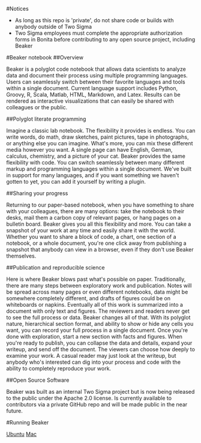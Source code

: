 <!--
    Copyright 2014 TWO SIGMA INVESTMENTS, LLC

    Licensed under the Apache License, Version 2.0 (the "License");
    you may not use this file except in compliance with the License.
    You may obtain a copy of the License at

           http://www.apache.org/licenses/LICENSE-2.0

    Unless required by applicable law or agreed to in writing, software
    distributed under the License is distributed on an "AS IS" BASIS,
    WITHOUT WARRANTIES OR CONDITIONS OF ANY KIND, either express or implied.
    See the License for the specific language governing permissions and
    limitations under the License.
-->
 
#Notices

* As long as this repo is 'private', do not share code or builds with anybody outside of Two Sigma
* Two Sigma employees must complete the appropriate authorization forms in Bonita before contributing to any open source project, including Beaker

#Beaker notebook
##Overview

Beaker is a polyglot code notebook that allows data scientists to analyze data and document their process using multiple programming languages. Users can seamlessly switch between their favorite languages and tools within a single document. Current language support includes Python, Groovy, R, Scala, Matlab, HTML, Markdown, and Latex. Results can be rendered as interactive visualizations that can easily be shared with colleagues or the public.

##Polyglot literate programming

Imagine a classic lab notebook. The flexibility it provides is endless. You can write words, do math, draw sketches, paint pictures, tape in photographs, or anything else you can imagine. What's more, you can mix these different media however you want. A single page can have English, German, calculus, chemistry, and a picture of your cat.
Beaker provides the same flexibility with code. You can switch seamlessly between many different markup and programming languages within a single document. We've built in support for many languages, and if you want something we haven't gotten to yet, you can add it yourself by writing a plugin.

##Sharing your progress

Returning to our paper-based notebook, when you have something to share with your colleagues, there are many options: take the notebook to their desks, mail them a carbon copy of relevant pages, or hang pages on a bulletin board.
Beaker gives you all this flexibility and more. You can take a snapshot of your work at any time and easily share it with the world. Whether you want to share a block of code, a chart, one section of a notebook, or a whole document, you're one click away from publishing a snapshot that anybody can view in a browser, even if they don't use Beaker themselves.

##Publication and reproducible science

Here is where Beaker blows past what's possible on paper. Traditionally, there are many steps between exploratory work and publication. Notes will be spread across many pages or even different notebooks, data might be somewhere completely different, and drafts of figures could be on whiteboards or napkins. Eventually all of this work is summarized into a document with only text and figures. The reviewers and readers never get to see the full process or data.
Beaker changes all of that. With its polyglot nature, hierarchical section format, and ability to show or hide any cells you want, you can record your full process in a single document. Once you're done with exploration, start a new section with facts and figures. When you're ready to publish, you can collapse the data and details, expand your writeup, and send off the document. The viewers can choose how deeply to examine your work. A casual reader may just look at the writeup, but anybody who's interested can dig into your process and code with the ability to completely reproduce your work.

##Open Source Software

Beaker was built as an internal Two Sigma project but is now being released to the public under the Apache 2.0 license. Is currently available to contributors via a private GitHub repo and will be made public in the near future.
 
#Running Beaker

[Ubuntu](https://github.com/twosigma/beaker-notebook/wiki/Ubuntu-build-and-run)
[Mac](https://github.com/twosigma/beaker-notebook/wiki/Mac-build-and-run)
